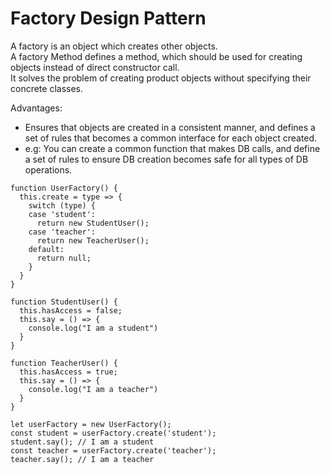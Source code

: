 # Factory Design Pattern

A factory is an object which creates other objects.  
A factory Method defines a method, which should be used for creating objects instead of direct constructor call.  
It solves the problem of creating product objects without specifying their concrete classes.  

Advantages:
* Ensures that objects are created in a consistent manner, and defines a set of rules that becomes a common interface for each object created.
* e.g: You can create a common function that makes DB calls, and define a set of rules to ensure DB creation becomes safe for all types of DB operations.

```
function UserFactory() {
  this.create = type => {
    switch (type) {
    case 'student':
      return new StudentUser();
    case 'teacher':
      return new TeacherUser();
    default:
      return null;
    }
  }
}

function StudentUser() {
  this.hasAccess = false;
  this.say = () => {
    console.log("I am a student")
  }
}

function TeacherUser() {
  this.hasAccess = true;
  this.say = () => {
    console.log("I am a teacher")
  }
}

let userFactory = new UserFactory();
const student = userFactory.create('student');
student.say(); // I am a student
const teacher = userFactory.create('teacher');
teacher.say(); // I am a teacher
```
